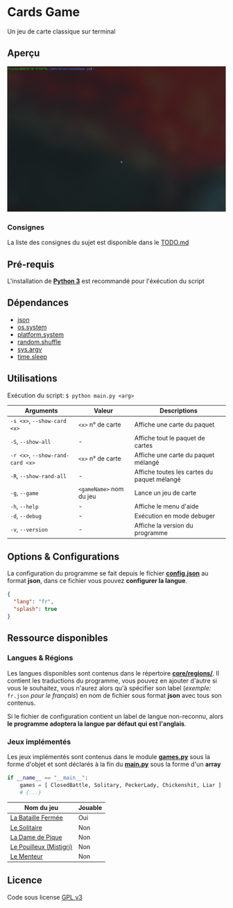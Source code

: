 # **Cards Game**

Un jeu de carte classique sur terminal

## Aperçu

![preview](preview.gif)

### Consignes

La liste des consignes du sujet est disponible dans le [TODO.md](TODO.md)

## Pré-requis

L'installation de **[Python 3](https://www.python.org/downloads/)** est recommandé pour l'éxécution du script

## Dépendances

- [json](https://docs.python.org/3/library/json.html)
- [os.system](https://docs.python.org/3/library/os.html#os.system)
- [platform.system](https://docs.python.org/3/library/platform.html#platform.system)
- [random.shuffle](https://docs.python.org/3/library/random.html#random.shuffle)
- [sys.argv](https://docs.python.org/3/library/sys.html#sys.argv)
- [time.sleep](https://docs.python.org/3/library/time.html#time.sleep)

## Utilisations

Exécution du script: `$ python main.py <arg>`

| Arguments                        | Valeur                  | Descriptions                                |
| -------------------------------- | ----------------------- | ------------------------------------------- |
| `-s <x>`, `--show-card <x>`      | `<x>` n° de carte       | Affiche une carte du paquet                 |
| `-S`, `--show-all`               | -                       | Affiche tout le paquet de cartes            |
| `-r <x>`, `--show-rand-card <x>` | `<x>` n° de carte       | Affiche une carte du paquet mélangé         |
| `-R`, `--show-rand-all`          | -                       | Affiche toutes les cartes du paquet mélangé |
| `-g`, `--game`                   | `<gameName>` nom du jeu | Lance un jeu de carte                       |
| `-h`, `--help`                   | -                       | Affiche le menu d'aide                      |
| `-d`, `--debug`                  | -                       | Exécution en mode debuger                   |
| `-v`, `--version`                | -                       | Affiche la version du programme             |

## Options & Configurations

La configuration du programme se fait depuis le fichier **[config.json](config.json)** au format **json**, dans ce fichier vous pouvez **configurer la langue**.

```json
{
  "lang": "fr",
  "splash": true
}
```

## Ressource disponibles

### Langues & Régions

Les langues disponibles sont contenus dans le répertoire **[core/regions/](core/regions/)**. Il contient les traductions du programme, vous pouvez en ajouter d'autre si vous le souhaitez, vous n'aurez alors qu'à spécifier son label (_exemple:_ `fr.json` _pour le français_) en nom de fichier sous format **json** avec tous son contenus.

Si le fichier de configuration contient un label de langue non-reconnu, alors **le programme adoptera la langue par défaut qui est l'anglais**.

### Jeux implémentés

Les jeux implémentés sont contenus dans le module **[games.py](core/games.py)** sous la forme d'objet et sont déclarés à la fin du **[main.py](main.py)** sous la forme d'un **array**

```python
if __name__ == "__main__":
	games = [ ClosedBattle, Solitary, PeckerLady, Chickenshit, Liar ]
	# {...}
```

| Nom du jeu                                                                          | Jouable |
| ----------------------------------------------------------------------------------- | ------- |
| [La Bataille Fermée](<https://fr.wikipedia.org/wiki/Bataille_(jeu)>)                | Oui     |
| [Le Solitaire](<https://en.wikipedia.org/wiki/Klondike_(solitaire)>)                | Non     |
| [La Dame de Pique](<https://fr.wikipedia.org/wiki/Dame_de_pique_(jeu)>)             | Non     |
| [Le Pouilleux (Mistigri)](https://fr.wikipedia.org/wiki/Pouilleux)                  | Non     |
| [Le Menteur](https://ludos.brussels/ludo-walalou/opac_css/doc_num.php?explnum_id=5) | Non     |

## Licence

Code sous license [GPL v3](LICENSE)
